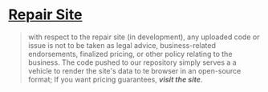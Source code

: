 # [Repair Site](https://github.com/pacratrepairs/pacratrepairs.github.io)
> with respect to the repair site (in development), any uploaded code or issue is not to be taken as legal advice, business-related endorsements, finalized pricing, or other policy relating to the business. The code pushed to our repository simply serves a a vehicle to render the site's data to te browser in an open-source format; If you want pricing guarantees, ***visit the site***.
